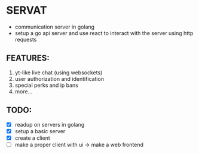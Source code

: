 # SERVAT
- communication server in golang
- setup a go api server and use react to interact with the server using http requests

## FEATURES:
1. yt-like live chat (using websockets)
2. user authorization and identification
3. special perks and ip bans
4. more...

## TODO:
- [x] readup on servers in golang
- [x] setup a basic server
- [x] create a client
- [ ] make a proper client with ui -> make a web frontend
